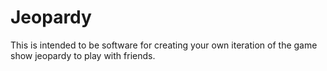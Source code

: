 # Jeopardy
This is intended to be software for creating your own iteration of the game show jeopardy to play with friends.
